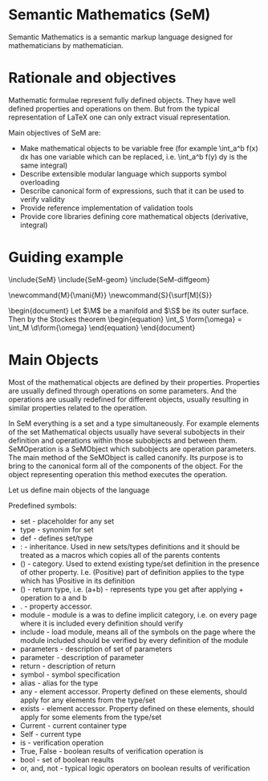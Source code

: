 Semantic Mathematics (SeM)
==============================================
Semantic Mathematics is a semantic markup language designed for mathematicians by mathematician.

# Rationale and objectives

Mathematic formulae represent fully defined objects. They have well defined properties and operations on them. But from the typical representation of LaTeX one can only extract visual representation.

Main objectives of SeM are:
* Make mathematical objects to be variable free (for example \int_a^b f(x) dx has one variable which can be replaced, i.e. \int_a^b f(y) dy is the same integral)
* Describe extensible modular language which supports symbol overloading
* Describe canonical form of expressions, such that it can be used to verify validity
* Provide reference implementation of validation tools
* Provide core libraries defining core mathematical objects (derivative, integral)

# Guiding example

\include{SeM}
\include{SeM-geom}
\include{SeM-diffgeom}

\newcommand{M}{\mani{M}}
\newcommand{S}{\surf[M]{S}}



\begin{document}
Let $\M$ be a manifold and $\S$ be its outer surface. Then by the Stockes theorem
\begin{equation}
\int_S \form{\omega} = \int_M \d\form{\omega} 
\end{equation}
\end{document}

# Main Objects

Most of the mathematical objects are defined by their properties. Properties are usually defined through operations on some parameters. And the operations are usually redefined for different objects, usually resulting in similar properties related to the operation.

In SeM everything is a set and a type simultaneously. For example elements of the set Mathematical objects usually have several subobjects in their definition and operations within those subobjects and between them. SeMOperation is a SeMObject which subobjects are operation parameters. The main method of the SeMObject is called canonify. Its purpose is to bring to the canonical form all of the components of the object. For the object representing operation this method executes the operation.

Let us define main objects of the language

Predefined symbols:
 * set - placeholder for any set
 * type - synonim for set
 * def - defines set/type
 * : - inheritance. Used in new sets/types definitions and it should be treated as a macros which copies all of the parents contents
 * () - category. Used to extend existing type/set definition in the presence of other property. I.e. (Positive) part of definition applies to the type which has \Positive in its definition
 * () - return type, i.e. (a+b) - represents type you get after applying + operation to a and b
 * . - property accessor. 
 * module - module is a was to define implicit category, i.e. on every page where it is included every definition should verify
 * include - load module, means all of the symbols on the page where the module included should be verified by every definition of the module
 * parameters - description of set of parameters
 * parameter - description of parameter
 * return - description of return
 * symbol - symbol specification
 * alias - alias for the type
 * any - element accessor. Property defined on these elements, should apply for any elements from the type/set
 * exists - element accessor. Property defined on these elements, should apply for some elements from the type/set
 * Current - current container type
 * Self - current type
 * is - verification operation
 * True, False - boolean results of verification operation is
 * bool - set of boolean reaults
 * or, and, not - typical logic operators on boolean results of verification
 


